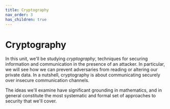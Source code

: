 ```yaml
---
title: Cryptography
nav_order: 3
has_children: true
---
```


# Cryptography

In this unit, we'll be studying _cryptography_, techniques for securing
information and communication in the presence of an attacker. In particular, we
will see how we can prevent adversaries from reading or altering our private
data. In a nutshell, cryptography is about communicating securely over insecure
communication channels.

The ideas we'll examine have significant grounding in mathematics, and in
general constitute the most systematic and formal set of approaches to security
that we'll cover.
